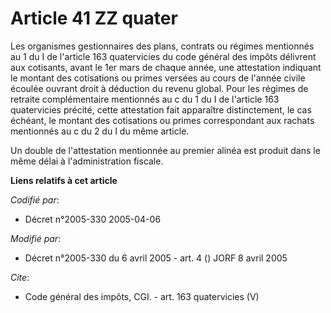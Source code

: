 # Article 41 ZZ quater

Les organismes gestionnaires des plans, contrats ou régimes mentionnés au 1 du I de l'article 163 quatervicies du code
général des impôts délivrent aux cotisants, avant le 1er mars de chaque année, une attestation indiquant le montant des
cotisations ou primes versées au cours de l'année civile écoulée ouvrant droit à déduction du revenu global. Pour les régimes
de retraite complémentaire mentionnés au c du 1 du I de l'article 163 quatervicies précité, cette attestation fait apparaître
distinctement, le cas échéant, le montant des cotisations ou primes correspondant aux rachats mentionnés au c du 2 du I du
même article. 

Un double de l'attestation mentionnée au premier alinéa est produit dans le même délai à l'administration fiscale.

**Liens relatifs à cet article**

_Codifié par_:

  - Décret n°2005-330 2005-04-06

_Modifié par_:

  - Décret n°2005-330 du 6 avril 2005 - art. 4 () JORF 8 avril 2005

_Cite_:

  - Code général des impôts, CGI. - art. 163 quatervicies (V)
